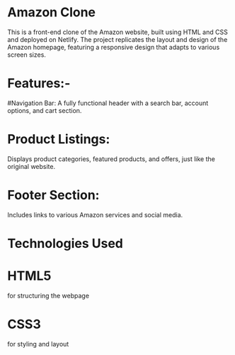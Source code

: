 # Amazon Clone
This is a front-end clone of the Amazon website, built using HTML and CSS and deployed on Netlify.
The project replicates the layout and design of the Amazon homepage, featuring a responsive design that adapts to various screen sizes.

# Features:-
#Navigation Bar:
A fully functional header with a search bar, account options, and cart section.
# Product Listings:
Displays product categories, featured products, and offers, just like the original website.
# Footer Section:
Includes links to various Amazon services and social media.
# Technologies Used
# HTML5
for structuring the webpage
# CSS3 
for styling and layout
